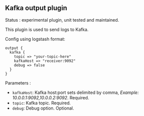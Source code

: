 Kafka output plugin
---

Status : experimental plugin, unit tested and maintained.

This plugin is used to send logs to Kafka.


Config using logstash format:
````
output {
  kafka {
    topic => "your-topic-here"
    kafkaHost => "receiver:9092"
    debug => false
  }
}
````

Parameters :
* ``kafkaHost``: Kafka host:port sets delimited by comma, _Example: 10.0.0.1:9092,10.0.0.2:9092_. Required. 
* ``topic``: Kafka topic. Required.
* ``debug``: Debug option. Optional.
